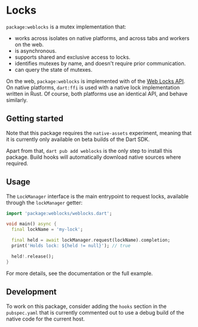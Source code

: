# Locks

`package:weblocks` is a mutex implementation that:

- works across isolates on native platforms, and across tabs and workers on the web.
- is asynchronous.
- supports shared and exclusive access to locks.
- identifies mutexes by name, and doesn't require prior communication.
- can query the state of mutexes.

On the web, `package:weblocks` is implemented with of the [Web Locks API](https://w3c.github.io/web-locks).
On native platforms, `dart:ffi` is used with a native lock implementation written in Rust.
Of course, both platforms use an identical API, and behave similarly.

## Getting started

Note that this package requires the `native-assets` experiment, meaning that it is currently only
available on beta builds of the Dart SDK.

Apart from that, `dart pub add weblocks` is the only step to install this package. Build hooks will
automatically download native sources where required.

## Usage

The `LockManager` interface is the main entrypoint to request locks, available through the `lockManager`
getter:

```dart
import 'package:weblocks/weblocks.dart';

void main() async {
  final lockName = 'my-lock';

  final held = await lockManager.request(lockName).completion;
  print('Holds lock: ${held != null}'); // true

  held!.release();
}
```

For more details, see the documentation or the full example.

## Development

To work on this package, consider adding the `hooks` section in the `pubspec.yaml`
that is currently commented out to use a debug build of the native code for the
current host.
